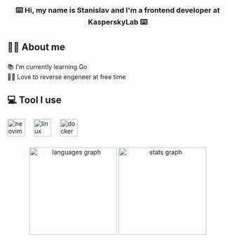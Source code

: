 <h3 align="center">⌨️ Hi, my name is Stanislav and I'm a frontend developer at KasperskyLab ⌨️</h3>

###

<h2 align="left">👨‍💻 About me</h2>

###

<p align="left">📚 I'm currently learning Go<br>👨‍💻 Love to reverse engeneer at free time</p>

###

<h2 align="left">💻︎ Tool I use</h2>

###

<div align="left">
  <img src="https://skillicons.dev/icons?i=neovim" height="40" alt="neovim logo"  />
  <img width="12" />
  <img src="https://skillicons.dev/icons?i=linux" height="40" alt="linux logo"  />
  <img width="12" />
  <img src="https://skillicons.dev/icons?i=docker" height="40" alt="docker logo"  />
</div>

###

<div align="center">
  <img src="https://github-readme-stats-duskrunner.vercel.app/api/top-langs?username=duskrunner&locale=en&hide_title=true&layout=compact&card_width=320&langs_count=20&theme=dracula&hide_border=false&order=2" height="200" alt="languages graph"  />
  <img src="https://github-readme-stats-duskrunner.vercel.app/api?username=duskrunner&hide_title=true&hide_rank=true&show_icons=true&include_all_commits=true&count_private=true&disable_animations=false&theme=dracula&locale=en&hide_border=false&order=1" height="200" alt="stats graph"  />
</div>

###
